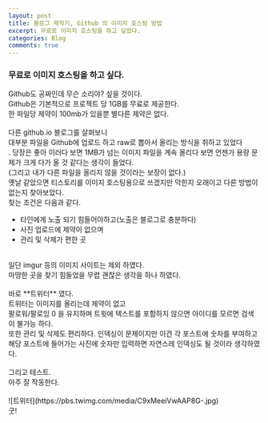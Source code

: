 ```yaml
---
layout: post
title: 블로그 제작기, Github 의 이미지 호스팅 방법
excerpt: 무료로 이미지 호스팅을 하고 싶었다.
categories: Blog
comments: true
---
```


### 무료로 이미지 호스팅을 하고 싶다.
Github도 공짜인데 무슨 소리야? 싶을 것이다.<br>
Github은 기본적으로 프로젝트 당 1GB를 무료로 제공한다.<br>
한 파일당 제약이 100mb가 있을뿐 별다른 제약은 없다.<br>
<br>
다른 github.io 블로그를 살펴보니<br>
대부분 파일을 Github에 업로드 하고 raw로 뽑아서 올리는 방식을 취하고 있었다<br>.
당장은 좋아 이러다 보면 1MB가 넘는 이미지 파일을 계속 올리다 보면 언젠가 용량 문제가 크게 다가 올 것 같다는 생각이 들었다.<br>
(그리고 내가 다른 파일을 올리지 않을 것이라는 보장이 없다.)<br>
옛날 같았으면 티스토리를 이미지 호스팅용으로 쓰겠지만 막힌지 오래이고 다른 방법이 없는지 찾아보았다.<br>
찾는 조건은 다음과 같다.
* 타인에게 노출 되기 힘들어야하고(노출은 블로그로 충분하다)
* 사진 업로드에 제약이 없으며
* 관리 및 삭제가 편한 곳

<br>
일단 imgur 등의 이미지 사이트는 제외 하였다.<br>
마땅한 곳을 찾기 힘들었을 무렵 괜찮은 생각을 하나 하였다.<br>
<br>
바로 **트위터** 였다.<br>
트위터는 이미지를 올리는데 제약이 없고<br>
팔로워/팔로잉 0 을 유지하며 트윗에 텍스트를 포함하지 않으면 아이디를 모르면 검색이 불가능 하다.<br>
또한 관리 및 삭제도 편리하다. 인덱싱이 문제이지만 이건 각 포스트에 숫자를 부여하고<br>
해당 포스트에 들어가는 사진에 숫자만 입력하면 자연스레 인덱싱도 될 것이라 생각하였다.<br>
<br>
그리고 테스트.<br>
아주 잘 작동한다.<br>
<br>
![트위터](https://pbs.twimg.com/media/C9xMeeiVwAAP8G-.jpg)
<br>
굿!<br>
<br>
